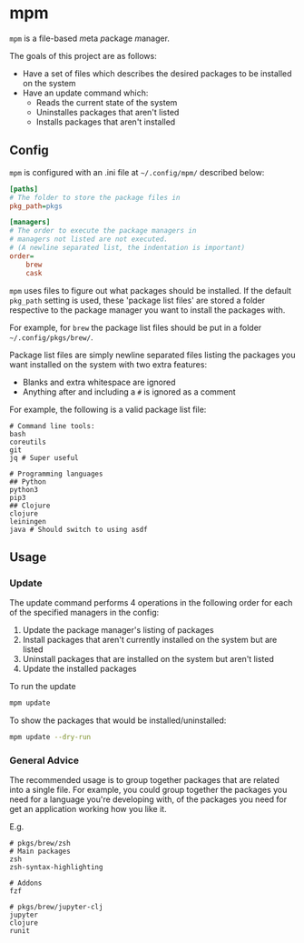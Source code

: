 # mpm

`mpm` is a file-based *m*eta *p*ackage *m*anager.

The goals of this project are as follows:
- Have a set of files which describes the desired packages to be installed on the system
- Have an update command which:
  - Reads the current state of the system
  - Uninstalles packages that aren't listed
  - Installs packages that aren't installed


## Config

`mpm` is configured with an .ini file at `~/.config/mpm/` described below:

```ini
[paths]
# The folder to store the package files in
pkg_path=pkgs

[managers]
# The order to execute the package managers in
# managers not listed are not executed.
# (A newline separated list, the indentation is important)
order=
    brew
    cask
```

`mpm` uses files to figure out what packages should be installed. If the default
`pkg_path` setting is used, these 'package list files' are stored a folder
respective to the package manager you want to install the packages with.

For example, for `brew` the package list files should be put in a folder
`~/.config/pkgs/brew/`.

Package list files are simply newline separated files listing the packages you
want installed on the system with two extra features:
- Blanks and extra whitespace are ignored
- Anything after and including a `#` is ignored as a comment

For example, the following is a valid package list file:
```
# Command line tools:
bash
coreutils
git
jq # Super useful

# Programming languages
## Python
python3
pip3
## Clojure
clojure
leiningen
java # Should switch to using asdf
```

## Usage

### Update

The update command performs 4 operations in the following order for each of the
specified managers in the config:

1. Update the package manager's listing of packages
2. Install packages that aren't currently installed on the system but are listed
3. Uninstall packages that are installed on the system but aren't listed
4. Update the installed packages

To run the update
```bash
mpm update
```

To show the packages that would be installed/uninstalled:
```bash
mpm update --dry-run
```

### General Advice

The recommended usage is to group together packages that are related into a
single file. For example, you could group together the packages you need for a
language you're developing with, of the packages you need for get an application
working how you like it.

E.g.
```
# pkgs/brew/zsh
# Main packages
zsh
zsh-syntax-highlighting

# Addons
fzf
```

```
# pkgs/brew/jupyter-clj
jupyter
clojure
runit
```
